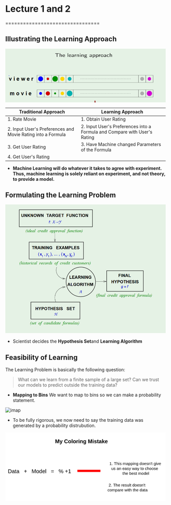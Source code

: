 # Lecture 1 and 2
================================


## Illustrating the Learning Approach

![movie](movie.PNG)

Traditional Approach | Learning Approach
--- | ---
1. Rate Movie | 1. Obtain User Rating
2. Input User's Preferences and Movie Rating into a Formula | 2. Input User's Preferences into a Formula and Compare with User's Rating
3. Get User Rating | 3. Have Machine changed Parameters of the Formula
 | 4. Get User's Rating

* **Machine Learning will do whatever it takes to agree with experiment. Thus, machine learning is solely reliant on experiment, and not theory, to provide a model.**

## Formulating the Learning Problem

![learning](learning.PNG)

* Scientist decides the **Hypothesis Set**and **Learning Algorithm**

## Feasibility of Learning
The Learning Problem is basically the following question:

> What can we learn from a finite sample of a large set? Can we trust our models to predict outside the training data?


*  **Mapping to Bins**
We want to map to bins so we can make a probability statement.


![imap](/home/benson/Desktop/Notes/Comp_Sci/Machine_Learning/binmap.png)

* To be fully rigorous, we now need to say the training data was generated by a probability distrubution.

![color](color.png)


